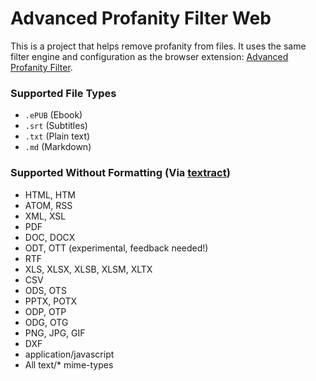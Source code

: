 # Advanced Profanity Filter Web
This is a project that helps remove profanity from files. It uses the same filter engine and configuration as the browser extension: [Advanced Profanity Filter](https://github.com/richardfrost/AdvancedProfanityFilter#advanced-profanity-filter).

### Supported File Types
- `.ePUB` (Ebook)
- `.srt` (Subtitles)
- `.txt` (Plain text)
- `.md` (Markdown)

### Supported Without Formatting (Via [textract](https://www.npmjs.com/package/textract))
- HTML, HTM
- ATOM, RSS
- XML, XSL
- PDF
- DOC, DOCX
- ODT, OTT (experimental, feedback needed!)
- RTF
- XLS, XLSX, XLSB, XLSM, XLTX
- CSV
- ODS, OTS
- PPTX, POTX
- ODP, OTP
- ODG, OTG
- PNG, JPG, GIF
- DXF
- application/javascript
- All text/* mime-types